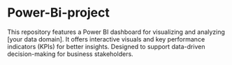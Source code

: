 # Power-Bi-project
This repository features a Power BI dashboard for visualizing and analyzing [your data domain]. It offers interactive visuals and key performance indicators (KPIs) for better insights. Designed to support data-driven decision-making for business stakeholders.
